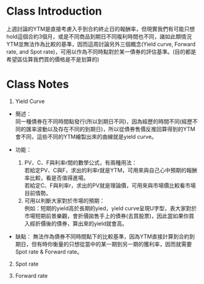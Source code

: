 # Class Introduction
上週討論的YTM是直接考慮入手到合約終止日的報酬率，但現實我們有可能只想hold這個合約3個月，或是不同商品到期日不同複利時間也不同，諸如此類情況YTM並無法作為比較的基準，因而這周討論另外三個概念(Yield curve, Forward rate, and Spot rate)，可用以作為不同時點對於某一債券的評估基準。(目的都是希望區估算我們買的價格是不是划算的)<br />

# Class Notes
1. Yield Curve <br />
* 簡述：<br />
同一種債券在不同時間點發行(所以到期日不同)，因為經歷的時間不同(經歷不同的匯率波動以及存在不同的到期日)，所以從債券售價反推回算得到的YTM會不同，這些不同的YTM繪製出來的曲線就是yield curve。<br />

* 功能：
   1. PV、C、F與利率r間的數學公式，有兩種用法：<br />
   若給定PV、C與F，求出的利率r就是YTM，可用來與自己心中預期的報酬率比較，看是否值得進場。<br />
   若給定C、F與利率r，求出的PV就是理論價，可用來與市場價比較看市場目前情勢。<br />
   2. 可用以判斷大家對於市場的預期：<br />
   例如：短期的yield高於長期的yied，yield curve呈現U字型，表大家對於市場短期前景樂觀，會折價拋售手上的債券(去買股票)，因此當如果你買入經折價後的債券，算出來的yield就會高。<br />

* 缺點：
無法作為債券不同時間點下的比較基準，因為YTM直接計算到合約到期日，但有時你衡量的只想從當中的某一期到另一期的獲利率，因而就需要Spot rate & Forward rate。<br />

2. Spot rate <br />




3. Forward rate <br />



